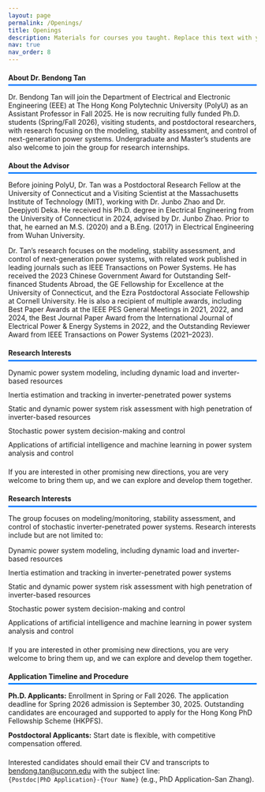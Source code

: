 ```yaml
---
layout: page
permalink: /Openings/
title: Openings
description: Materials for courses you taught. Replace this text with your description.
nav: true
nav_order: 8
---
```


<!-- ==================== CSS ==================== -->
<style>
/* -------------------- Section Titles -------------------- */
.section-title {
    padding-bottom: 0.4em;
    border-bottom: 3px solid #007BFF;
    margin-bottom: 0.4em;
    display: block; 
}

/* -------------------- Blue line under h4 -------------------- */
h4 {
    border-bottom: 1.5px solid #007BFF;
    padding-bottom: 0.4em;
    margin-bottom: 0.4em;
    width: 100%; 
    display: block; 
}

/* -------------------- General list styling -------------------- */
ul {
    list-style: none;
    padding-left: 0;
    margin-bottom: 1.5em;
}

li {
    margin-bottom: 0.8em;
}

/* -------------------- Highlight text -------------------- */
.highlight {
    background-color: #FFFFE0;
    color: #D32F2F;
    font-weight: bold;
    padding: 0.1em 0.3em;
    border-radius: 3px;
}
</style>

<!-- ==================== HTML ==================== -->

<div class="faculty-profile">
    <h4 class="section-title">About Dr. Bendong Tan</h4>
    <p>Dr. Bendong Tan will join the Department of Electrical and Electronic Engineering (EEE) at The Hong Kong Polytechnic University (PolyU) as an Assistant Professor in Fall 2025. He is now recruiting fully funded Ph.D. students (Spring/Fall 2026), visiting students, and postdoctoral researchers, with research focusing on the modeling, stability assessment, and control of next-generation power systems. Undergraduate and Master’s students are also welcome to join the group for research internships.</p>
</div>

<div class="faculty-profile">
    <h4 class="section-title">About the Advisor</h4>
    <p>Before joining PolyU, Dr. Tan was a Postdoctoral Research Fellow at the University of Connecticut and a Visiting Scientist at the Massachusetts Institute of Technology (MIT), working with Dr. Junbo Zhao and Dr. Deepjyoti Deka. He received his Ph.D. degree in Electrical Engineering from the University of Connecticut in 2024, advised by Dr. Junbo Zhao. Prior to that, he earned an M.S. (2020) and a B.Eng. (2017) in Electrical Engineering from Wuhan University.</p>
    <p>Dr. Tan’s research focuses on the modeling, stability assessment, and control of next-generation power systems, with related work published in leading journals such as IEEE Transactions on Power Systems. He has received the 2023 Chinese Government Award for Outstanding Self-financed Students Abroad, the GE Fellowship for Excellence at the University of Connecticut, and the Ezra Postdoctoral Associate Fellowship at Cornell University. He is also a recipient of multiple awards, including Best Paper Awards at the IEEE PES General Meetings in 2021, 2022, and 2024, the Best Journal Paper Award from the International Journal of Electrical Power & Energy Systems in 2022, and the Outstanding Reviewer Award from IEEE Transactions on Power Systems (2021–2023).</p>
</div>

<div class="faculty-profile">
    <h4 class="section-title">Research Interests</h4>
    <ul>
        <li>Dynamic power system modeling, including dynamic load and inverter-based resources</li>
        <li>Inertia estimation and tracking in inverter-penetrated power systems</li>
        <li>Static and dynamic power system risk assessment with high penetration of inverter-based resources</li>
        <li>Stochastic power system decision-making and control</li>
        <li>Applications of artificial intelligence and machine learning in power system analysis and control</li>
    </ul>
    <p>If you are interested in other promising new directions, you are very welcome to bring them up, and we can explore and develop them together.</p>
</div>

<div class="faculty-profile">
    <h4 class="section-title">Research Interests</h4>
    <p>The group focuses on modeling/monitoring, stability assessment, and control of stochastic inverter-penetrated power systems. Research interests include but are not limited to:</p>
    <ul>
        <li>Dynamic power system modeling, including dynamic load and inverter-based resources</li>
        <li>Inertia estimation and tracking in inverter-penetrated power systems</li>
        <li>Static and dynamic power system risk assessment with high penetration of inverter-based resources</li>
        <li>Stochastic power system decision-making and control</li>
        <li>Applications of artificial intelligence and machine learning in power system analysis and control</li>
    </ul>
    <p>If you are interested in other promising new directions, you are very welcome to bring them up, and we can explore and develop them together.</p>
</div>

<div class="faculty-profile">
    <h4 class="section-title">Application Timeline and Procedure</h4>
    <ul>
        <li><strong>Ph.D. Applicants:</strong> Enrollment in Spring or Fall 2026. The application deadline for Spring 2026 admission is September 30, 2025. Outstanding candidates are encouraged and supported to apply for the Hong Kong PhD Fellowship Scheme (HKPFS).</li>
        <li><strong>Postdoctoral Applicants:</strong> Start date is flexible, with competitive compensation offered.</li>
    </ul>
    <p>Interested candidates should email their CV and transcripts to <a href="mailto:bendong.tan@uconn.edu">bendong.tan@uconn.edu</a> with the subject line:<br>
    <code>{Postdoc|PhD Application}-{Your Name}</code> (e.g., PhD Application-San Zhang).</p>
</div>

